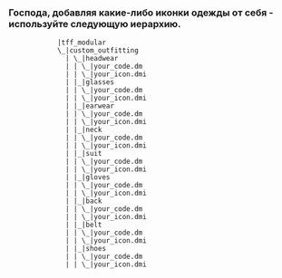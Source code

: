 ### Господа, добавляя какие-либо иконки одежды от себя - используйте следующую иерархию. 

				|tff_modular
				\_|custom_outfitting
				  | \_|headwear
				  |	| \_|your_code.dm
				  | | \_|your_icon.dmi
				  | |_|glasses
				  |	| \_|your_code.dm
				  | | \_|your_icon.dmi
				  | |_|earwear
				  |	| \_|your_code.dm
				  | | \_|your_icon.dmi
				  | |_|neck
				  |	| \_|your_code.dm
				  | | \_|your_icon.dmi
				  | |_|suit
				  |	| \_|your_code.dm
				  | | \_|your_icon.dmi
				  | |_|gloves
				  |	| \_|your_code.dm
				  | | \_|your_icon.dmi
				  | |_|back
				  |	| \_|your_code.dm
				  | | \_|your_icon.dmi
				  | |_|belt
				  |	| \_|your_code.dm
				  | | \_|your_icon.dmi
				  | |_|shoes
				  |	| \_|your_code.dm
				  | | \_|your_icon.dmi
